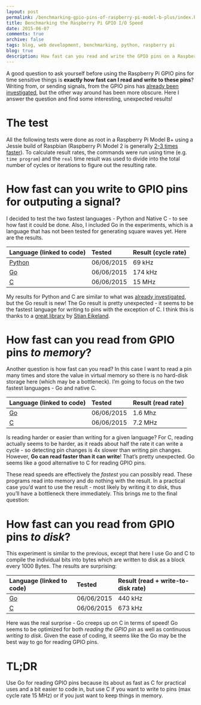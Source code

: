 ```yaml
---
layout: post
permalink: /benchmarking-gpio-pins-of-raspberry-pi-model-b-plus/index.html
title: Benchmarking the Raspberry Pi GPIO I/O Speed
date: 2015-06-07
comments: true
archive: false
tags: blog, web development, benchmarking, python, raspberry pi
blog: true
description: How fast can you read and write the GPIO pins on a Raspberry Pi? The results will surprise you!
---
```


A good question to ask yourself before using the Raspberry Pi GPIO pins
for time sensitive things is **exactly how fast can I read and write to
these pins**? Writing from, or sending signals, from the GPIO pins has
[already been investigated], but the other way around has been more
obscure. Here I answer the question and find some interesting,
unexpected results!

The test
========

All the following tests were done as root in a Raspberry Pi Model B+
using a Jessie build of Raspbian (Raspberry Pi Model 2 is generally [2-3
times faster]). To calculate result rates, the commands were run using
time (e.g. `time program`) and the `real` time result was used to divide
into the total number of cycles or iterations to figure out the
resulting rate.

How fast can you write to GPIO pins for outputing a signal?
===========================================================

I decided to test the two fastest languages - Python and Native C - to
see how fast it could be done. Also, I included Go in the experiments,
which is a language that has not been tested for generating square waves
yet. Here are the results.


<div class="table-responsive">
<table class="table table-bordered table-striped">
<thead>
<tr class="header">
<th align="left">Language (linked to code)</th>
<th align="left">Tested</th>
<th align="left">Result (cycle rate)</th>
</tr>
</thead>
<tbody>
<tr class="odd">
<td align="left"><a href="https://github.com/schollz/raspberrypi_notes/blob/master/gpio_tests/writing/gpio_write.py">Python</a></td>
<td align="left">06/06/2015</td>
<td align="left">69 kHz</td>
</tr>
<tr class="even">
<td align="left"><a href="https://github.com/schollz/raspberrypi_notes/blob/master/gpio_tests/writing/gpio_write.go">Go</a></td>
<td align="left">06/06/2015</td>
<td align="left">174 kHz</td>
</tr>
<tr class="odd">
<td align="left"><a href="https://github.com/schollz/raspberrypi_notes/blob/master/gpio_tests/writing/gpio_write.c">C</a></td>
<td align="left">06/06/2015</td>
<td align="left">15 MHz</td>
</tr>
</tbody>
</table>
</div>

My results for Python and C are similar to what was [already
investigated], but the Go result is new! The Go result is pretty
unexpected - it seems to be the fastest language for writing to pins
with the exception of C. I think this is thanks to a [great library] by
[Stian Eikeland].

How fast can you read from GPIO pins *to memory*?
=================================================

Another question is how fast can you read? In this case I want to read a
pin many times and store the value in virtual memory so there is no
hard-disk storage here (which may be a bottleneck). I’m going to focus
on the two fastest languages - Go and native C.


<div class="table-responsive">
<table class="table table-bordered table-striped">
<thead>
<tr class="header">
<th align="left">Language (linked to code)</th>
<th align="left">Tested</th>
<th align="left">Result (read rate)</th>
</tr>
</thead>
<tbody>
<tr class="odd">
<td align="left"><a href="https://github.com/schollz/raspberrypi_notes/blob/master/gpio_tests/reading/tovariable/read_in_memory.go">Go</a></td>
<td align="left">06/06/2015</td>
<td align="left">1.6 Mhz</td>
</tr>
<tr class="even">
<td align="left"><a href="https://github.com/schollz/raspberrypi_notes/blob/master/gpio_tests/reading/tovariable/read_in_memory.c">C</a></td>
<td align="left">06/06/2015</td>
<td align="left">7.2 MHz</td>
</tr>
</tbody>
</table>
</div>


Is reading harder or easier than writing for a given language? For C,
reading actually seems to be harder, as it reads about half the rate it
can write a cycle - so detecting pin changes is 4x slower than writing
pin changes. However, **Go can read faster than it can write**! That’s
pretty unexpected. Go seems like a good alternative to C for reading
GPIO pins.

These read speeds are effectively the *fastest* you can possibly read.
These programs read into memory and do nothing with the result. In a
practical case you’d want to use the result - most likely by writing it
to disk, thus you’ll have a bottleneck there immediately. This brings me
to the final question:

How fast can you read from GPIO pins *to disk*?
===============================================

This experiment is similar to the previous, except that here I use Go
and C to compile the individual bits into bytes which are written to
disk as a block every 1000 Bytes. The results are surprising:



<div class="table-responsive">
<table class="table table-bordered table-striped">
<thead>
<tr class="header">
<th align="left">Language (linked to code)</th>
<th align="left">Tested</th>
<th align="left">Result (read + write-to-disk rate)</th>
</tr>
</thead>
<tbody>
<tr class="odd">
<td align="left"><a href="https://github.com/schollz/raspberrypi_notes/blob/master/gpio_tests/reading/tofile/read_to_file.go">Go</a></td>
<td align="left">06/06/2015</td>
<td align="left">440 kHz</td>
</tr>
<tr class="even">
<td align="left"><a href="https://github.com/schollz/raspberrypi_notes/blob/master/gpio_tests/reading/tofile/read_to_file.c">C</a></td>
<td align="left">06/06/2015</td>
<td align="left">673 kHz</td>
</tr>
</tbody>
</table>
</div>



Here was the real surprise - Go creeps up on C in terms of speed! Go
seems to be optimized for both *reading the GPIO pin* as well as
continuous *writing to disk*. Given the ease of coding, it seems like
the Go may be the best way to go for reading GPIO pins.

TL;DR
=====

Use Go for reading GPIO pins because its about as fast as C for
practical uses and a bit easier to code in, but use C if you want to
write to pins (max cycle rate 15 MHz) or if you just want to keep things
in memory.

  [already investigated]: http://codeandlife.com/2012/07/03/benchmarking-raspberry-pi-gpio-speed/
  [great library]: https://github.com/stianeikeland/go-rpio
  [Stian Eikeland]: https://github.com/stianeikeland
  [already been investigated]: http://codeandlife.com/2012/07/03/benchmarking-raspberry-pi-gpio-speed/
  [2-3 times faster]: http://codeandlife.com/2015/03/25/raspberry-pi-2-vs-1-gpio-benchmark/
  
  